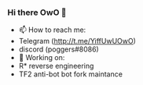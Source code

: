 ### Hi there OwO 👋
- 📫 How to reach me:
- Telegram (http://t.me/YiffUwUOwO)
- discord (poggers#8086)
- 🔭 Working on:
- R* reverse engineering
- TF2 anti-bot bot fork maintance
<!--
**pogpoggers/pogpoggers** is a ✨ _special_ ✨ repository because its `README.md` (this file) appears on your GitHub profile.

Here are some ideas to get you started:

- 🔭 I’m currently working on ...
- 🌱 I’m currently learning ...
- 👯 I’m looking to collaborate on ...
- 🤔 I’m looking for help with ...
- 💬 Ask me about ...
-  ...
- 😄 Pronouns: ...
- ⚡ Fun fact: ...
--> 
